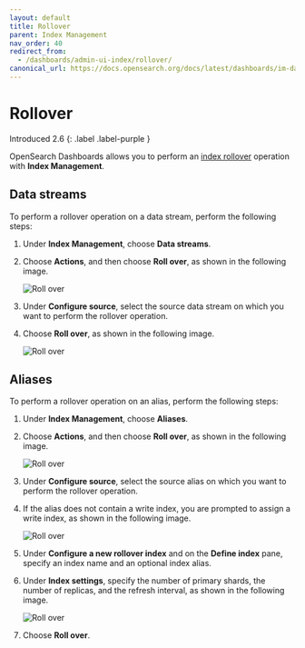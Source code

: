 ```yaml
---
layout: default
title: Rollover
parent: Index Management
nav_order: 40
redirect_from:
  - /dashboards/admin-ui-index/rollover/
canonical_url: https://docs.opensearch.org/docs/latest/dashboards/im-dashboards/rollover/
---
```


# Rollover
Introduced 2.6
{: .label .label-purple }

OpenSearch Dashboards allows you to perform an [index rollover]({{site.url}}{{site.baseurl}}/im-plugin/ism/error-prevention/index/#rollover) operation with **Index Management**.

## Data streams

To perform a rollover operation on a data stream, perform the following steps:

1. Under **Index Management**, choose **Data streams**.

1. Choose **Actions**, and then choose **Roll over**, as shown in the following image.

    ![Roll over]({{site.url}}{{site.baseurl}}/images/admin-ui-index/rollover1.png)

1. Under **Configure source**, select the source data stream on which you want to perform the rollover operation.

1. Choose **Roll over**, as shown in the following image.

    ![Roll over]({{site.url}}{{site.baseurl}}/images/admin-ui-index/rollover3.png)

## Aliases

To perform a rollover operation on an alias, perform the following steps:

1. Under **Index Management**, choose **Aliases**.

1. Choose **Actions**, and then choose **Roll over**, as shown in the following image.

    ![Roll over]({{site.url}}{{site.baseurl}}/images/admin-ui-index/rollover2.png)

1. Under **Configure source**, select the source alias on which you want to perform the rollover operation.

1. If the alias does not contain a write index, you are prompted to assign a write index, as shown in the following image. 

    ![Roll over]({{site.url}}{{site.baseurl}}/images/admin-ui-index/rollover4.png)

1. Under **Configure a new rollover index** and on the **Define index** pane, specify an index name and an optional index alias.

1. Under **Index settings**, specify the number of primary shards, the number of replicas, and the refresh interval, as shown in the following image.

    ![Roll over]({{site.url}}{{site.baseurl}}/images/admin-ui-index/rollover5.png)

1. Choose **Roll over**.
